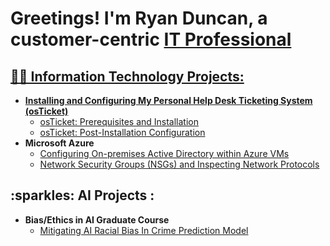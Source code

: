 <h1>Greetings! I'm Ryan Duncan, a customer-centric <a href="https://linkedin.com/in/ryanduncan2797"> IT Professional</h1>

<h2>👨‍💻 Information Technology Projects:</h2>

- <b>Installing and Configuring My Personal Help Desk Ticketing System (osTicket) </b>
  - [osTicket: Prerequisites and Installation](https://github.com/rdunc97/osticket-prereqs)
  - [osTicket: Post-Installation Configuration](https://github.com/rdunc97/post-install-config)
- <b>Microsoft Azure</b>
  - [Configuring On-premises Active Directory within Azure VMs](https://github.com/rdunc97/configure-ad)
  - [Network Security Groups (NSGs) and Inspecting Network Protocols](https://github.com/rdunc97/azure-network-protocols)

<h2> :sparkles: AI Projects :</h2>
 
- <b>Bias/Ethics in AI Graduate Course</b>
   - [Mitigating AI Racial Bias In Crime Prediction Model](https://github.com/rdunc97/FinalProject_BiasInAI)

